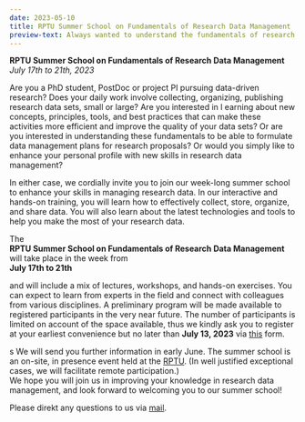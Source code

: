 ```yaml
---
date: 2023-05-10
title: RPTU Summer School on Fundamentals of Research Data Management
preview-text: Always wanted to understand the fundamentals of research data management? Join us for our Summer School the week of July 17th to 21th, 2023...
---
```

**RPTU Summer School on Fundamentals of Research Data Management**  
*July 17th to 21th, 2023*

Are you a PhD student, PostDoc or project PI pursuing data-driven research? Does your daily work involve collecting, organizing, publishing research data sets, small or large? Are you interested in l earning about new concepts, principles, tools, and best practices that can make these activities more efficient and improve the quality of your data sets? Or are you interested in understanding these fundamentals to be able to formulate data management plans for research proposals? Or would you simply like to enhance your personal profile with new skills in research data management?

In either case, we cordially invite you to join our week-long summer school to enhance your skills in managing research data. In our interactive and hands-on training, you will learn how to effectively collect, store, organize, and share data. You will also learn about the latest technologies and tools to help you make the most of your research data.

The  
**RPTU Summer School on Fundamentals of Research Data Management**  
will take place in the week from  
**July 17th to 21th**  

and will include a mix of lectures, workshops, and hands-on exercises. You can expect to learn from experts in the field and connect with colleagues from various disciplines. A preliminary program will be made available to registered participants in the very near future. The number of participants is limited on account of the space available, thus we kindly ask you to register at your earliest convenience but no later than **July 13, 2023** via [this](https://forms.office.com/e/SpERRjQGSv) form.

s
We will send you further information in early June.
The summer school is an on-site, in presence event held at the [RPTU](https://rptu.de/). (In well justified exceptional cases, we will facilitate remote participation.)  
We hope you will join us in improving your knowledge in research data management, and look forward to welcoming you to our summer school!

Please direkt any questions to us via 
<a href="javascript:location='mailto:\u0069\u006e\u0066\u006f\u0040\u006e\u0066\u0064\u0069\u0034\u0070\u006c\u0061\u006e\u0074\u0073\u002e\u006f\u0072\u0067';void 0">mail</a>.



